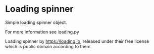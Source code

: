 # Loading spinner

Simple loading spinner object.

For more information see loading.py

Loading spinner by https://loading.io, released under their free license which is public domain according to them.